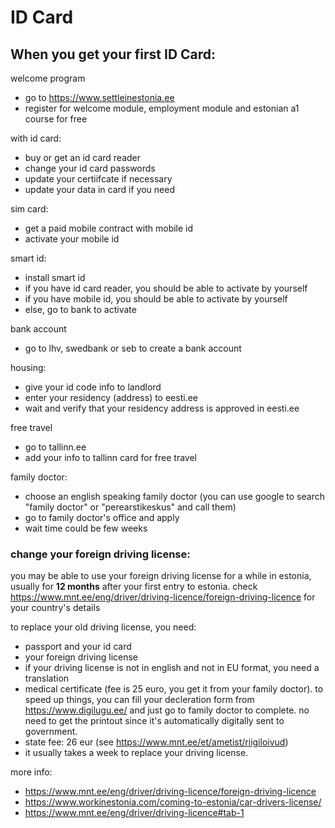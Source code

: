 # ID Card

## When you get your first ID Card:

welcome program
- go to https://www.settleinestonia.ee
- register for welcome module, employment module and estonian a1 course for free

with id card:
- buy or get an id card reader
- change your id card passwords
- update your certiifcate if necessary
- update your data in card if you need

sim card:
- get a paid mobile contract with mobile id
- activate your mobile id

smart id:
- install smart id
- if you have id card reader, you should be able to activate by yourself
- if you have mobile id, you should be able to activate by yourself
- else, go to bank to activate

bank account
- go to lhv, swedbank or seb to create a bank account

housing:
- give your id code info to landlord
- enter your residency (address) to eesti.ee
- wait and verify that your residency address is approved in eesti.ee

free travel
- go to tallinn.ee
- add your info to tallinn card for free travel

family doctor:
- choose an english speaking family doctor (you can use google to search "family doctor" or "perearstikeskus" and call them)
- go to family doctor's office and apply
- wait time could be few weeks

### change your foreign driving license:
you may be able to use your foreign driving license for a while in estonia, usually for **12 months** after your first entry to estonia. check https://www.mnt.ee/eng/driver/driving-licence/foreign-driving-licence for your country's details

to replace your old driving license, you need:
- passport and your id card
- your foreign driving license
- if your driving license is not in english and not in EU format, you need a translation
- medical certificate (fee is 25 euro, you get it from your family doctor). to speed up things, you can fill your decleration form from https://www.digilugu.ee/ and just go to family doctor to complete. no need to get the printout since it's automatically digitally sent to government.
- state fee: 26 eur (see https://www.mnt.ee/et/ametist/riigiloivud)
- it usually takes a week to replace your driving license.

more info:
- https://www.mnt.ee/eng/driver/driving-licence/foreign-driving-licence
- https://www.workinestonia.com/coming-to-estonia/car-drivers-license/
- https://www.mnt.ee/eng/driver/driving-licence#tab-1
